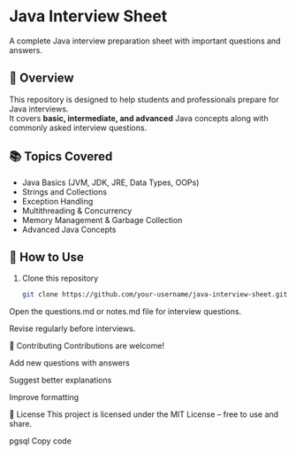 # Java Interview Sheet  

A complete Java interview preparation sheet with important questions and answers.  

## 📌 Overview  
This repository is designed to help students and professionals prepare for Java interviews.  
It covers **basic, intermediate, and advanced** Java concepts along with commonly asked interview questions.  

## 📚 Topics Covered  
- Java Basics (JVM, JDK, JRE, Data Types, OOPs)  
- Strings and Collections  
- Exception Handling  
- Multithreading & Concurrency  
- Memory Management & Garbage Collection  
- Advanced Java Concepts  

## 🚀 How to Use  
1. Clone this repository  
   ```bash
   git clone https://github.com/your-username/java-interview-sheet.git
Open the questions.md or notes.md file for interview questions.

Revise regularly before interviews.

🤝 Contributing
Contributions are welcome!

Add new questions with answers

Suggest better explanations

Improve formatting

📜 License
This project is licensed under the MIT License – free to use and share.

pgsql
Copy code
